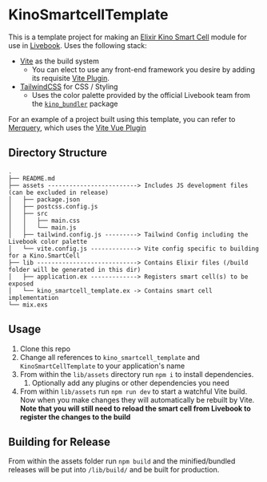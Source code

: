 # KinoSmartcellTemplate

This is a template project for making an [Elixir Kino Smart Cell](https://hexdocs.pm/kino/Kino.SmartCell.html) module for use in [Livebook](https://livebook.dev/). Uses the following stack:

* [Vite](https://vitejs.dev/) as the build system
  * You can elect to use any front-end framework you desire by adding its requisite [Vite Plugin](https://vitejs.dev/plugins/).
* [TailwindCSS](https://tailwindcss.com/) for CSS / Styling
  * Uses the color palette provided by the official Livebook team from the [`kino_bundler`](<https://www.npmjs.com/package/@livebook/kino-bundler>) package

For an example of a project built using this template, you can refer to [Merquery](https://www.github.com/acalejos/merquery), which uses the [Vite Vue Plugin](https://github.com/vitejs/vite-plugin-vue/tree/main/packages/plugin-vue)

## Directory Structure

```
.
├── README.md
├── assets -------------------------> Includes JS development files (can be excluded in release)
│   ├── package.json
│   ├── postcss.config.js
│   ├── src
│   │   ├── main.css
│   │   └── main.js
│   ├── tailwind.config.js ---------> Tailwind Config including the Livebook color palette
│   └── vite.config.js -------------> Vite config specific to building for a Kino.SmartCell
├── lib ----------------------------> Contains Elixir files (/build folder will be generated in this dir)
│   ├── application.ex -------------> Registers smart cell(s) to be exposed
│   └── kino_smartcell_template.ex -> Contains smart cell implementation
└── mix.exs
```

## Usage

1. Clone this repo
2. Change all references to `kino_smartcell_template` and `KinoSmartCellTemplate` to your application's name
3. From within the `lib/assets` directory run `npm i` to install dependencies.
    1. Optionally add any plugins or other dependencies you need
4. From within `lib/assets` run `npm run dev` to start a watchful Vite build. Now when you make changes they will
automatically be rebuilt by Vite. **Note that you will still need to reload the smart cell from Livebook to register the changes to the build**

## Building for Release

From within the assets folder run `npm build` and the minified/bundled releases will be put into
`/lib/build/` and be built for production.
